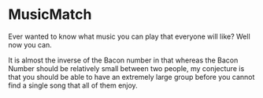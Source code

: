 # MusicMatch
Ever wanted to know what music you can play that everyone will like? Well now you can.

It is almost the inverse of the Bacon number in that whereas the Bacon Number should be relatively small between two people, my conjecture is that you should be able to have an extremely large group before you cannot find a single song that all of them enjoy.
